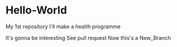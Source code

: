# Hello-World
My 1st repository
I'll make a health programme 

It's gonna be interesting
See pull request
 Now this's a New_Branch
